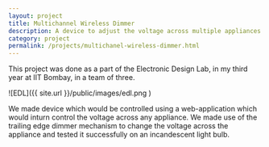 ```yaml
---
layout: project
title: Multichannel Wireless Dimmer
description: A device to adjust the voltage across multiple appliances independently
category: project
permalink: /projects/multichanel-wireless-dimmer.html
---
```


This project was done as a part of the Electronic Design Lab, in my third year at IIT Bombay, in a team of three.

 ![EDL]({{ site.url }}/public/images/edl.png )


We made device which would be controlled using a web-application which would inturn control the voltage across any appliance. We made use of the trailing edge dimmer mechanism to change the voltage across the appliance and tested it successfully on an incandescent light bulb.